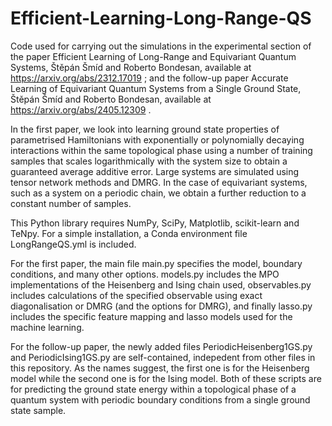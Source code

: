 # Efficient-Learning-Long-Range-QS
Code used for carrying out the simulations in the experimental section of the paper Efficient Learning of Long-Range and Equivariant Quantum Systems, Štěpán Šmíd and Roberto Bondesan, available at https://arxiv.org/abs/2312.17019 ; and the follow-up paper Accurate Learning of Equivariant Quantum Systems from a Single Ground State, Štěpán Šmíd and Roberto Bondesan, available at https://arxiv.org/abs/2405.12309 .


In the first paper, we look into learning ground state properties of parametrised Hamiltonians with exponentially or polynomially decaying interactions within the same topological phase using a number of training samples that scales logarithmically with the system size to obtain a guaranteed average additive error. Large systems are simulated using tensor network methods and DMRG. In the case of equivariant systems, such as a system on a periodic chain, we obtain a further reduction to a constant number of samples. 


This Python library requires NumPy, SciPy, Matplotlib, scikit-learn and TeNpy. For a simple installation, a Conda environment file LongRangeQS.yml is included.


For the first paper, the main file main.py specifies the model, boundary conditions, and many other options. models.py includes the MPO implementations of the Heisenberg and Ising chain used, observables.py includes calculations of the specified observable using exact diagonalisation or DMRG (and the options for DMRG), and finally lasso.py includes the specific feature mapping and lasso models used for the machine learning.


For the follow-up paper, the newly added files PeriodicHeisenberg1GS.py and PeriodicIsing1GS.py are self-contained, indepedent from other files in this repository. As the names suggest, the first one is for the Heisenberg model while the second one is for the Ising model. Both of these scripts are for predicting the ground state energy within a topological phase of a quantum system with periodic boundary conditions from a single ground state sample.
